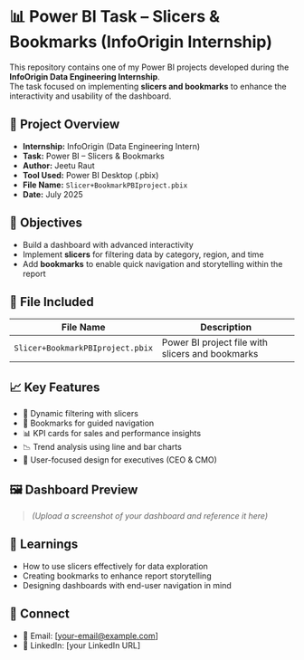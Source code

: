 # 📊 Power BI Task – Slicers & Bookmarks (InfoOrigin Internship)

This repository contains one of my Power BI projects developed during the **InfoOrigin Data Engineering Internship**.  
The task focused on implementing **slicers and bookmarks** to enhance the interactivity and usability of the dashboard.

## 🧠 Project Overview

- **Internship:** InfoOrigin (Data Engineering Intern)  
- **Task:** Power BI – Slicers & Bookmarks  
- **Author:** Jeetu Raut  
- **Tool Used:** Power BI Desktop (.pbix)  
- **File Name:** `Slicer+BookmarkPBIproject.pbix`  
- **Date:** July 2025  

## 📌 Objectives

- Build a dashboard with advanced interactivity  
- Implement **slicers** for filtering data by category, region, and time  
- Add **bookmarks** to enable quick navigation and storytelling within the report  

## 📁 File Included

| File Name                        | Description                                    |
|---------------------------------|------------------------------------------------|
| `Slicer+BookmarkPBIproject.pbix` | Power BI project file with slicers and bookmarks |

## 📈 Key Features

- 🧭 Dynamic filtering with slicers  
- 📌 Bookmarks for guided navigation  
- 📊 KPI cards for sales and performance insights  
- 📉 Trend analysis using line and bar charts  
- 🎯 User-focused design for executives (CEO & CMO)  

## 🖼️ Dashboard Preview

> *(Upload a screenshot of your dashboard and reference it here)*  
 



## 🧠 Learnings

- How to use slicers effectively for data exploration  
- Creating bookmarks to enhance report storytelling  
- Designing dashboards with end-user navigation in mind  

## 🔗 Connect

- 📧 Email: [your-email@example.com]  
- 🔗 LinkedIn: [your LinkedIn URL]  
